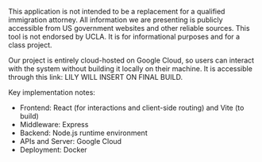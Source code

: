This application is not intended to be a replacement for a qualified immigration attorney. 
All information we are presenting is publicly accessible from US government websites and other reliable sources.
This tool is not endorsed by UCLA. It is for informational purposes and for a class project.

Our project is entirely cloud-hosted on Google Cloud, so users can interact with the system without building it locally on their machine. It is accessible through this link: LILY WILL INSERT ON FINAL BUILD.

Key implementation notes:
- Frontend: React (for interactions and client-side routing) and Vite (to build)
- Middleware: Express
- Backend: Node.js runtime environment
- APIs and Server: Google Cloud
- Deployment: Docker
